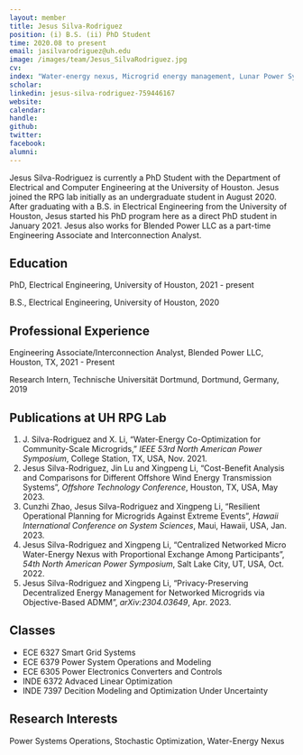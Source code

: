 ```yaml
---
layout: member
title: Jesus Silva-Rodriguez
position: (i) B.S. (ii) PhD Student 
time: 2020.08 to present
email: jasilvarodriguez@uh.edu
image: /images/team/Jesus_SilvaRodriguez.jpg
cv: 
index: "Water-energy nexus, Microgrid energy management, Lunar Power Systems"
scholar: 
linkedin: jesus-silva-rodriguez-759446167
website: 
calendar: 
handle: 
github: 
twitter: 
facebook: 
alumni: 
---
```


Jesus Silva-Rodriguez is currently a PhD Student with the Department of Electrical and Computer Engineering at the University of Houston. Jesus joined the RPG lab initially as an undergraduate student in August 2020. After graduating with a B.S. in Electrical Engineering from the University of Houston, Jesus started his PhD program here as a direct PhD student in January 2021. Jesus also works for Blended Power LLC as a part-time Engineering Associate and Interconnection Analyst.

## Education

PhD, Electrical Engineering, University of Houston, 2021 - present

B.S., Electrical Engineering, University of Houston, 2020

## Professional Experience

Engineering Associate/Interconnection Analyst, Blended Power LLC, Houston, TX, 2021 - Present

Research Intern, Technische Universität Dortmund, Dortmund, Germany, 2019

## Publications at UH RPG Lab 
1. J. Silva-Rodriguez and X. Li, “Water-Energy Co-Optimization for Community-Scale Microgrids,” *IEEE 53rd North American Power Symposium*, College Station, TX, USA, Nov. 2021.
2. Jesus Silva-Rodriguez, Jin Lu and Xingpeng Li, “Cost-Benefit Analysis and Comparisons for Different Offshore Wind Energy Transmission Systems”, *Offshore Technology Conference*, Houston, TX, USA, May 2023.
3. Cunzhi Zhao, Jesus Silva-Rodriguez and Xingpeng Li, “Resilient Operational Planning for Microgrids Against Extreme Events”, *Hawaii International Conference on System Sciences*, Maui, Hawaii, USA, Jan. 2023.
4. Jesus Silva-Rodriguez and Xingpeng Li, “Centralized Networked Micro Water-Energy Nexus with Proportional Exchange Among Participants”, *54th North American Power Symposium*, Salt Lake City, UT, USA, Oct. 2022.
5. Jesus Silva-Rodriguez and Xingpeng Li, “Privacy-Preserving Decentralized Energy Management for Networked Microgrids via Objective-Based ADMM”, *arXiv:2304.03649*, Apr. 2023.


## Classes

* ECE 6327 Smart Grid Systems
* ECE 6379 Power System Operations and Modeling
* ECE 6305 Power Electronics Converters and Controls
* INDE 6372 Advaced Linear Optimization
* INDE 7397 Decition Modeling and Optimization Under Uncertainty


## Research Interests

Power Systems Operations, Stochastic Optimization, Water-Energy Nexus

